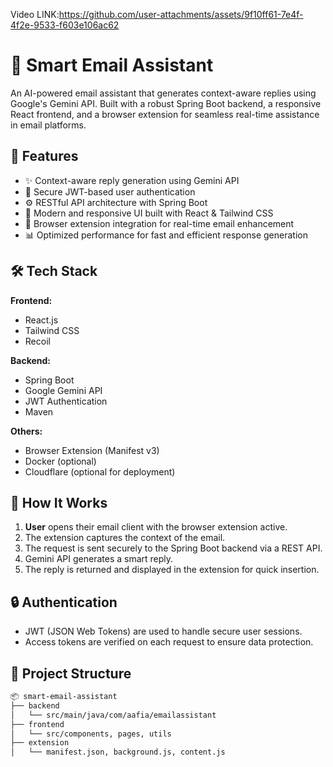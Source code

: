 

Video LINK:https://github.com/user-attachments/assets/9f10ff61-7e4f-4f2e-9533-f603e106ac62

# 📧 Smart Email Assistant

An AI-powered email assistant that generates context-aware replies using Google's Gemini API. Built with a robust Spring Boot backend, a responsive React frontend, and a browser extension for seamless real-time assistance in email platforms.

## 🚀 Features

- ✨ Context-aware reply generation using Gemini API
- 🔐 Secure JWT-based user authentication
- ⚙️ RESTful API architecture with Spring Boot
- 🎨 Modern and responsive UI built with React & Tailwind CSS
- 🧩 Browser extension integration for real-time email enhancement
- 📊 Optimized performance for fast and efficient response generation

## 🛠️ Tech Stack

**Frontend:**
- React.js
- Tailwind CSS
- Recoil

**Backend:**
- Spring Boot
- Google Gemini API
- JWT Authentication
- Maven

**Others:**
- Browser Extension (Manifest v3)
- Docker (optional)
- Cloudflare (optional for deployment)

## 🧠 How It Works

1. **User** opens their email client with the browser extension active.
2. The extension captures the context of the email.
3. The request is sent securely to the Spring Boot backend via a REST API.
4. Gemini API generates a smart reply.
5. The reply is returned and displayed in the extension for quick insertion.

## 🔒 Authentication

- JWT (JSON Web Tokens) are used to handle secure user sessions.
- Access tokens are verified on each request to ensure data protection.

## 📁 Project Structure

```bash
📦 smart-email-assistant
├── backend
│   └── src/main/java/com/aafia/emailassistant
├── frontend
│   └── src/components, pages, utils
├── extension
│   └── manifest.json, background.js, content.js
